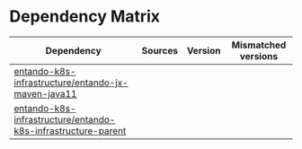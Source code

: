 # Dependency Matrix

Dependency | Sources | Version | Mismatched versions
---------- | ------- | ------- | -------------------
[entando-k8s-infrastructure/entando-jx-maven-java11](https://github.com/entando-k8s-infrastructure/entando-jx-maven-java11.git) |  | []() | 
[entando-k8s-infrastructure/entando-k8s-infrastructure-parent](https://github.com/entando-k8s-infrastructure/entando-k8s-infrastructure-parent.git) |  | []() | 

